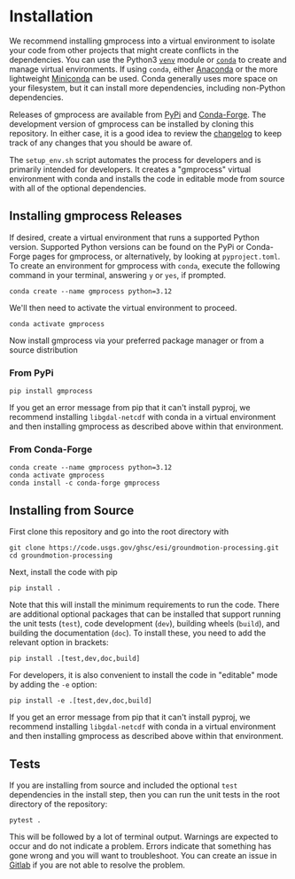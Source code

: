 # Installation


We recommend installing gmprocess into a virtual environment to isolate your code from other projects that might create conflicts in the dependencies.
You can use the Python3 [`venv`](https://docs.python.org/3/library/venv.html) module or [`conda`](https://conda.io/projects/conda/en/latest/user-guide/tasks/manage-environments.html) to create and manage virtual environments. 
If using `conda`, either [Anaconda](https://docs.anaconda.com/free/anaconda/install/index.html) or the more lightweight [Miniconda](https://docs.conda.io/en/latest/miniconda.html) can be used.
Conda generally uses more space on your filesystem, but it can install more dependencies, including non-Python dependencies.

Releases of gmprocess are available from [PyPi](https://pypi.org/project/gmprocess/) and [Conda-Forge](https://anaconda.org/conda-forge/gmprocess). 
The development version of gmprocess can be installed by cloning this repository. 
In either case, it is a good idea to review the [changelog](../developer/changelog) to keep track of any changes that you should be aware of.

The `setup_env.sh` script automates the process for developers and is primarily intended for developers.
It creates a "gmprocess" virtual environment with conda and installs the code in editable mode from source with all of the optional dependencies. 

## Installing gmprocess Releases
If desired, create a virtual environment that runs a supported Python version. 
Supported Python versions can be found on the PyPi or Conda-Forge pages for gmprocess, or alternatively, by looking at `pyproject.toml`. 
To create an environment for gmprocess with `conda`, execute the following command in your terminal, answering `y` or `yes`, if prompted.

```
conda create --name gmprocess python=3.12
```

We'll then need to activate the virtual environment to proceed.

```
conda activate gmprocess
```

Now install gmprocess via your preferred package manager or from a source distribution

### From PyPi

```
pip install gmprocess
```

If you get an error message from pip that it can't install pyproj, we recommend installing `libgdal-netcdf` with conda in a virtual environment and then installing gmprocess as described above within that environment.

### From Conda-Forge

```
conda create --name gmprocess python=3.12
conda activate gmprocess
conda install -c conda-forge gmprocess
```

## Installing from Source

First clone this repository and go into the root directory with

```
git clone https://code.usgs.gov/ghsc/esi/groundmotion-processing.git
cd groundmotion-processing
```

Next, install the code with pip

```
pip install .
```

Note that this will install the minimum requirements to run the code.
There are additional optional packages that can be installed that support running the unit tests (`test`), code development (`dev`), building wheels (`build`), and building the documentation (`doc`).
To install these, you need to add the relevant option in brackets:

```
pip install .[test,dev,doc,build]
```

For developers, it is also convenient to install the code in "editable" mode by adding the `-e` option:

```
pip install -e .[test,dev,doc,build]
```

If you get an error message from pip that it can't install pyproj, we recommend installing `libgdal-netcdf` with conda in a virtual environment and then installing gmprocess as described above within that environment.

## Tests

If you are installing from source and included the optional `test` dependencies in the install step, then you can run the unit tests in the root directory of the repository:

```
pytest .
```

This will be followed by a lot of terminal output.
Warnings are expected to occur and do not indicate a problem.
Errors indicate that something has gone wrong and you will want to troubleshoot.
You can create an issue in [Gitlab](https://code.usgs.gov/ghsc/esi/groundmotion-processing/issues) if you are not able to resolve the problem.
